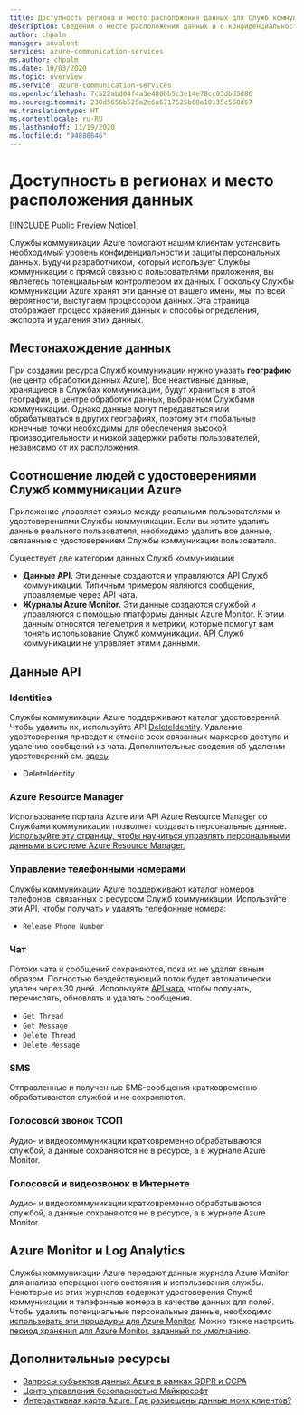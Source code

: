 ```yaml
---
title: Доступность региона и место расположения данных для Служб коммуникации Azure
description: Сведения о месте расположения данных и о конфиденциальности, связанной со Службами коммуникации Azure
author: chpalm
manager: anvalent
services: azure-communication-services
ms.author: chpalm
ms.date: 10/03/2020
ms.topic: overview
ms.service: azure-communication-services
ms.openlocfilehash: 7c522abd04f4a3e480bb5c3e14e78cc03dbd5d86
ms.sourcegitcommit: 230d5656b525a2c6a6717525b68a10135c568d67
ms.translationtype: HT
ms.contentlocale: ru-RU
ms.lasthandoff: 11/19/2020
ms.locfileid: "94888646"
---
```

# <a name="region-availability-and-data-residency"></a>Доступность в регионах и место расположения данных

[!INCLUDE [Public Preview Notice](../includes/public-preview-include.md)]

Службы коммуникации Azure помогают нашим клиентам установить необходимый уровень конфиденциальности и защиты персональных данных. Будучи разработчиком, который использует Службы коммуникации с прямой связью с пользователями приложения, вы являетесь потенциальным контроллером их данных. Поскольку Службы коммуникации Azure хранят эти данные от вашего имени, мы, по всей вероятности, выступаем процессором данных. Эта страница отображает процесс хранения данных и способы определения, экспорта и удаления этих данных.

## <a name="data-residency"></a>Местонахождение данных

При создании ресурса Служб коммуникации нужно указать **географию** (не центр обработки данных Azure). Все неактивные данные, хранящиеся в Службах коммуникации, будут храниться в этой географии, в центре обработки данных, выбранном Службами коммуникации. Однако данные могут передаваться или обрабатываться в других географиях, поэтому эти глобальные конечные точки необходимы для обеспечения высокой производительности и низкой задержки работы пользователей, независимо от их расположения.

## <a name="relating-humans-to-azure-communication-services-identities"></a>Соотношение людей с удостоверениями Служб коммуникации Azure

Приложение управляет связью между реальными пользователями и удостоверениями Службы коммуникации. Если вы хотите удалить данные реального пользователя, необходимо удалить все данные, связанные с удостоверением Службы коммуникации пользователя.

Существует две категории данных Служб коммуникации:
- **Данные API.** Эти данные создаются и управляются API Служб коммуникации. Типичным примером являются сообщения, управляемые через API чата.
- **Журналы Azure Monitor.** Эти данные создаются службой и управляются с помощью платформы данных Azure Monitor. К этим данным относятся телеметрия и метрики, которые помогут вам понять использование Служб коммуникации. API Служб коммуникации не управляет этими данными.

## <a name="api-data"></a>Данные API

### <a name="identities"></a>Identities

Службы коммуникации Azure поддерживают каталог удостоверений. Чтобы удалить их, используйте API [DeleteIdentity](/rest/api/communication/communicationidentity/delete). Удаление удостоверения приведет к отмене всех связанных маркеров доступа и удалению сообщений из чата. Дополнительные сведения об удалении удостоверений см. [здесь](../quickstarts/access-tokens.md).

- DeleteIdentity

### <a name="azure-resource-manager"></a>Azure Resource Manager

Использование портала Azure или API Azure Resource Manager со Службами коммуникации позволяет создавать персональные данные. [Используйте эту страницу, чтобы научиться управлять персональными данными в системе Azure Resource Manager.](../../azure-resource-manager/management/resource-manager-personal-data.md)

### <a name="telephone-number-management"></a>Управление телефонными номерами

Службы коммуникации Azure поддерживают каталог номеров телефонов, связанных с ресурсом Служб коммуникации. Используйте эти API, чтобы получать и удалять телефонные номера:
- `Release Phone Number`

### <a name="chat"></a>Чат

Потоки чата и сообщений сохраняются, пока их не удалят явным образом. Полностью бездействующий поток будет автоматически удален через 30 дней. Используйте [API чата](/rest/api/communication/chat/deletechatmessage/deletechatmessage), чтобы получать, перечислять, обновлять и удалять сообщения.

- `Get Thread`
- `Get Message`
- `Delete Thread`
- `Delete Message`

### <a name="sms"></a>SMS

Отправленные и полученные SMS-сообщения кратковременно обрабатываются службой и не сохраняются. 

### <a name="pstn-voice-calling"></a>Голосовой звонок ТСОП

Аудио- и видеокоммуникации кратковременно обрабатываются службой, а данные сохраняются не в ресурсе, а в журнале Azure Monitor.

### <a name="internet-voice-and-video-calling"></a>Голосовой и видеозвонок в Интернете

Аудио- и видеокоммуникации кратковременно обрабатываются службой, а данные сохраняются не в ресурсе, а в журнале Azure Monitor.

## <a name="azure-monitor-and-log-analytics"></a>Azure Monitor и Log Analytics

Службы коммуникации Azure передают данные журнала Azure Monitor для анализа операционного состояния и использования службы. Некоторые из этих журналов содержат удостоверения Служб коммуникации и телефонные номера в качестве данных для полей. Чтобы удалить потенциальные персональные данные, необходимо [использовать эти процедуры для Azure Monitor](../../azure-monitor/platform/personal-data-mgmt.md). Можно также настроить [период хранения для Azure Monitor, заданный по умолчанию](../../azure-monitor/platform/manage-cost-storage.md).

## <a name="additional-resources"></a>Дополнительные ресурсы

- [Запросы субъектов данных Azure в рамках GDPR и CCPA](/microsoft-365/compliance/gdpr-dsr-azure?preserve-view=true&view=o365-worldwide)
- [Центр управления безопасностью Майкрософт](https://www.microsoft.com/trust-center/privacy/data-location)
- [Интерактивная карта Azure. Где размещены данные моих клиентов?](https://azuredatacentermap.azurewebsites.net/)